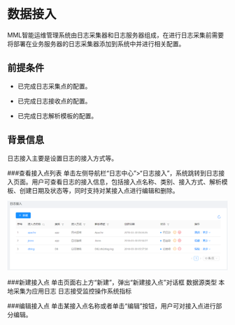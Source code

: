# 数据接入

MML智能运维管理系统由日志采集器和日志服务器组成，在进行日志采集前需要将部署在业务服务器的日志采集器添加到系统中并进行相关配置。

## 前提条件

* 已完成日志采集点的配置。

* 已完成日志接收点的配置。

* 已完成日志解析模板的配置。

## 背景信息




日志接入主要是设置日志的接入方式等。

###查看接入点列表
单击左侧导航栏“日志中心”>“日志接入”，系统跳转到日志接入页面。用户可查看日志的接入信息，包括接入点名称、类别、接入方式、解析模板、创建日期及状态等，同时支持对某接入点进行编辑和删除。

![](/user_guide/log_center/picture/日志接入.png)

###新建接入点
单击页面右上方“新建”，弹出“新建接入点”对话框
数据源类型
本地采集为应用日志
日志接受监控操作系统指标


###编辑接入点
单击某接入点名称或者单击“编辑”按钮，用户可对接入点进行部分编辑。
